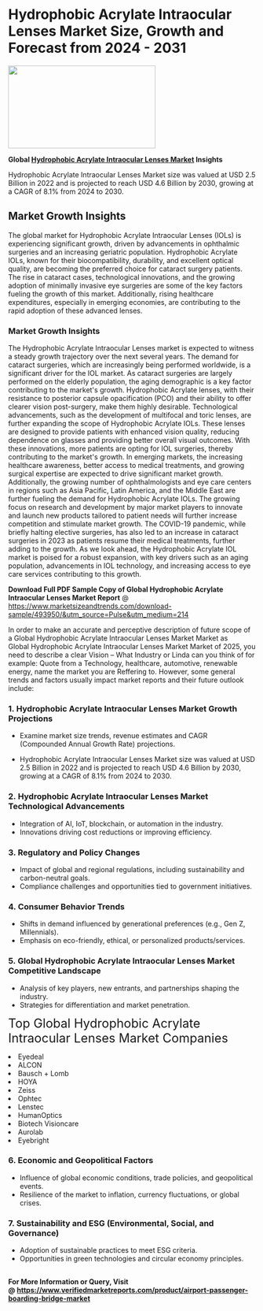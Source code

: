 <H1>Hydrophobic Acrylate Intraocular Lenses Market Size, Growth and Forecast from 2024 - 2031</H1><img class="aligncenter size-medium wp-image-584254" src="https://thirdeyenews.in/wp-content/uploads/2024/09/Global-Market-Research-300x168.jpeg" alt="" width="300" height="168" /><p><strong>Global&nbsp;<a href="https://www.marketsizeandtrends.com/download-sample/493950/&amp;utm_source=Pulse&amp;utm_medium=214">Hydrophobic Acrylate Intraocular Lenses Market</a> Insights</strong></p><p>Hydrophobic Acrylate Intraocular Lenses Market size was valued at USD 2.5 Billion in 2022 and is projected to reach USD 4.6 Billion by 2030, growing at a CAGR of 8.1% from 2024 to 2030.</p><p><h2>Market Growth Insights</h2> The global market for Hydrophobic Acrylate Intraocular Lenses (IOLs) is experiencing significant growth, driven by advancements in ophthalmic surgeries and an increasing geriatric population. Hydrophobic Acrylate IOLs, known for their biocompatibility, durability, and excellent optical quality, are becoming the preferred choice for cataract surgery patients. The rise in cataract cases, technological innovations, and the growing adoption of minimally invasive eye surgeries are some of the key factors fueling the growth of this market. Additionally, rising healthcare expenditures, especially in emerging economies, are contributing to the rapid adoption of these advanced lenses. <h3>Market Growth Insights</h3> The Hydrophobic Acrylate Intraocular Lenses market is expected to witness a steady growth trajectory over the next several years. The demand for cataract surgeries, which are increasingly being performed worldwide, is a significant driver for the IOL market. As cataract surgeries are largely performed on the elderly population, the aging demographic is a key factor contributing to the market's growth. Hydrophobic Acrylate lenses, with their resistance to posterior capsule opacification (PCO) and their ability to offer clearer vision post-surgery, make them highly desirable. Technological advancements, such as the development of multifocal and toric lenses, are further expanding the scope of Hydrophobic Acrylate IOLs. These lenses are designed to provide patients with enhanced vision quality, reducing dependence on glasses and providing better overall visual outcomes. With these innovations, more patients are opting for IOL surgeries, thereby contributing to the market's growth. In emerging markets, the increasing healthcare awareness, better access to medical treatments, and growing surgical expertise are expected to drive significant market growth. Additionally, the growing number of ophthalmologists and eye care centers in regions such as Asia Pacific, Latin America, and the Middle East are further fueling the demand for Hydrophobic Acrylate IOLs. The growing focus on research and development by major market players to innovate and launch new products tailored to patient needs will further increase competition and stimulate market growth. The COVID-19 pandemic, while briefly halting elective surgeries, has also led to an increase in cataract surgeries in 2023 as patients resume their medical treatments, further adding to the growth. As we look ahead, the Hydrophobic Acrylate IOL market is poised for a robust expansion, with key drivers such as an aging population, advancements in IOL technology, and increasing access to eye care services contributing to this growth. </p><p><span class=""><strong>Download Full PDF Sample Copy of Global Hydrophobic Acrylate Intraocular Lenses Market Report</strong> @ <a href="https://www.marketsizeandtrends.com/download-sample/493950/&amp;utm_source=Pulse&amp;utm_medium=214" target="_blank">https://www.marketsizeandtrends.com/download-sample/493950/&amp;utm_source=Pulse&amp;utm_medium=214</a></span></p><p>In order to make an accurate and perceptive description of future scope of a Global&nbsp;Hydrophobic Acrylate Intraocular Lenses Market Market as Global&nbsp;Hydrophobic Acrylate Intraocular Lenses Market Market of 2025, you need to describe a clear Vision &ndash; What Industry or Linda can you think of for example: Quote from a Technology, healthcare, automotive, renewable energy, name the market you are Reffering to. However, some general trends and factors usually impact market reports and their future outlook include:</p><h3>1.&nbsp;<strong>Hydrophobic Acrylate Intraocular Lenses Market Growth Projections</strong></h3><ul><li>Examine market size trends, revenue estimates and CAGR (Compounded Annual Growth Rate) projections.</li><li><p>Hydrophobic Acrylate Intraocular Lenses Market size was valued at USD 2.5 Billion in 2022 and is projected to reach USD 4.6 Billion by 2030, growing at a CAGR of 8.1% from 2024 to 2030.</p></li></ul><h3>2.&nbsp;<strong>Hydrophobic Acrylate Intraocular Lenses Market Technological Advancements</strong></h3><ul><li>Integration of AI, IoT, blockchain, or automation in the industry.</li><li>Innovations driving cost reductions or improving efficiency.</li></ul><h3>3.&nbsp;<strong>Regulatory and Policy Changes</strong></h3><ul><li>Impact of global and regional regulations, including sustainability and carbon-neutral goals.</li><li>Compliance challenges and opportunities tied to government initiatives.</li></ul><h3>4.&nbsp;<strong>Consumer Behavior Trends</strong></h3><ul><li>Shifts in demand influenced by generational preferences (e.g., Gen Z, Millennials).</li><li>Emphasis on eco-friendly, ethical, or personalized products/services.</li></ul><h3>5.&nbsp;<strong>Global Hydrophobic Acrylate Intraocular Lenses Market Competitive Landscape</strong></h3><ul><li>Analysis of key players, new entrants, and partnerships shaping the industry.</li><li>Strategies for differentiation and market penetration.</li></ul><p data-pm-slice="1 1 []"><span style="color: inherit; font-family: inherit; font-size: 25px;">Top Global Hydrophobic Acrylate Intraocular Lenses Market Companies</span></p><div class="" data-test-id=""><p><li>Eyedeal</li><li> ALCON</li><li> Bausch + Lomb</li><li> HOYA</li><li> Zeiss</li><li> Ophtec</li><li> Lenstec</li><li> HumanOptics</li><li> Biotech Visioncare</li><li> Aurolab</li><li> Eyebright</li></p></div><h3>6.&nbsp;<strong>Economic and Geopolitical Factors</strong></h3><ul><li>Influence of global economic conditions, trade policies, and geopolitical events.</li><li>Resilience of the market to inflation, currency fluctuations, or global crises.</li></ul><h3>7.&nbsp;<strong>Sustainability and ESG (Environmental, Social, and Governance)</strong></h3><ul><li>Adoption of sustainable practices to meet ESG criteria.</li><li>Opportunities in green technologies and circular economy principles.</li></ul><h2><strong style="font-size: 14px;">For More Information or Query, Visit @&nbsp;</strong><a style="background-color: #ffffff; font-size: 14px;" href="https://www.marketsizeandtrends.com/report/hydrophobic-acrylate-intraocular-lenses-market/" target="_blank">https://www.verifiedmarketreports.com/product/airport-passenger-boarding-bridge-market</a></h2>
